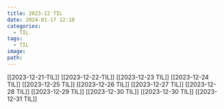 ```yaml
---
title: 2023-12 TIL
date: 2024-01-17 12:18
categories:
  - TIL
tags:
  - TIL
image: 
path:
---
```

[[2023-12-21-TIL]]
[[2023-12-22-TIL]]
[[2023-12-23 TIL]]
[[2023-12-24 TIL]]
[[2023-12-25 TIL]]
[[2023-12-26 TIL]]
[[2023-12-27 TIL]]
[[2023-12-28 TIL]]
[[2023-12-29 TIL]]
[[2023-12-30 TIL]]
[[2023-12-30 TIL]]
[[2023-12-31 TIL]]